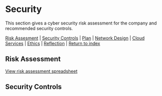 # Security
This section gives a cyber security risk assessment for the company and recommended security controls.

[Risk Assesment](#risk-assessment) | [Security Controls](#security-controls) | [Plan](./plan.md) | [Network Design](./network.md) | [Cloud Services](./cloud.md) | [Ethics](./ethics.md) | [Reflection](./reflection.md) | [Return to index](./README.md)

## Risk Assessment
[View risk assessment spreadsheet](./risk-assessment.xlsx)

## Security Controls
